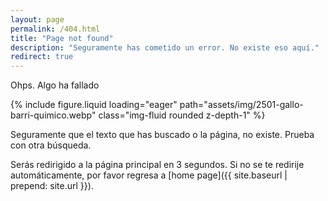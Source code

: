 ```yaml
---
layout: page
permalink: /404.html
title: "Page not found"
description: "Seguramente has cometido un error. No existe eso aquí."
redirect: true
---
```


Ohps. Algo ha fallado

<div class="row mt-3">
    <div class="col-sm mt-3 mt-md-0">
        {% include figure.liquid loading="eager" path="assets/img/2501-gallo-barri-quimico.webp" class="img-fluid rounded z-depth-1" %}
    </div>
</div>

Seguramente que el texto que has buscado o la página, no existe. Prueba con otra búsqueda.

Serás redirigido a la página principal en 3 segundos. Si no se te redirije automáticamente, por favor regresa a [home page]({{ site.baseurl | prepend: site.url }}).


